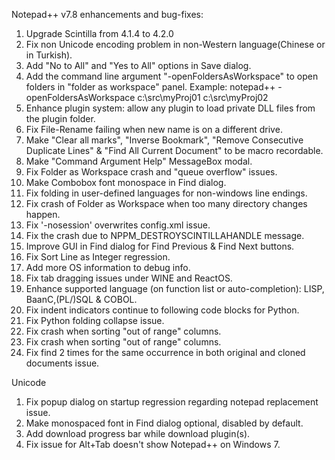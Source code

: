 Notepad++ v7.8 enhancements and bug-fixes:

1.  Upgrade Scintilla from 4.1.4 to 4.2.0
2.  Fix non Unicode encoding problem in non-Western language(Chinese or in Turkish).
3.  Add "No to All" and "Yes to All" options in Save dialog.
4.  Add the command line argument "-openFoldersAsWorkspace" to open folders in "folder as workspace" panel.
    Example: notepad++ -openFoldersAsWorkspace c:\src\myProj01 c:\src\myProj02
5.  Enhance plugin system: allow any plugin to load private DLL files from the plugin folder.
6.  Fix File-Rename failing when new name is on a different drive.
7.  Make "Clear all marks", "Inverse Bookmark", "Remove Consecutive Duplicate Lines" & "Find All Current Document" to be macro recordable.
8.  Make "Command Argument Help" MessageBox modal. 
9.  Fix Folder as Workspace crash and "queue overflow" issues.
10. Make Combobox font monospace in Find dialog.
11. Fix folding in user-defined languages for non-windows line endings.
12. Fix crash of Folder as Workspace when too many directory changes happen.   
13. Fix '-nosession' overwrites config.xml issue.
14. Fix the crash due to NPPM_DESTROYSCINTILLAHANDLE message.
15. Improve GUI in Find dialog for Find Previous & Find Next buttons.
16. Fix Sort Line as Integer regression.
17. Add more OS information to debug info. 
18. Fix tab dragging issues under WINE and ReactOS.
19. Enhance supported language (on function list or auto-completion): LISP, BaanC,(PL/)SQL & COBOL.
20. Fix indent indicators continue to following code blocks for Python.
21. Fix Python folding collapse issue.
22. Fix crash when sorting "out of range" columns.
22. Fix crash when sorting "out of range" columns.
23. Fix find 2 times for the same occurrence in both original and cloned documents issue.

Unicode
1.  Fix popup dialog on startup regression regarding notepad replacement issue.
2.  Make monospaced font in Find dialog optional, disabled by default.
3.  Add download progress bar while download plugin(s).
4.  Fix issue for Alt+Tab doesn't show Notepad++ on Windows 7.

